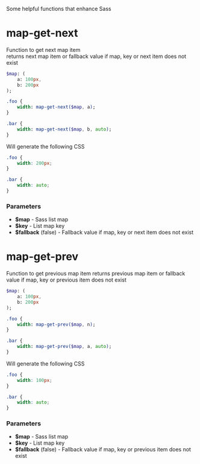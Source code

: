 Some helpful functions that enhance Sass

# map-get-next

Function to get next map item  
returns next map item or fallback value if map, key or next item does not exist

```sass
$map: (
    a: 100px,
    b: 200px
);

.foo {
    width: map-get-next($map, a);
}

.bar {
    width: map-get-next($map, b, auto);
}
```

Will generate the following CSS

```css
.foo {
    width: 200px;
}

.bar {
    width: auto;
}
```

### Parameters

* **$map** - Sass list map
* **$key** - List map key
* **$fallback** (false) - Fallback value if map, key or next item does not exist

# map-get-prev

Function to get previous map item
returns previous map item or fallback value if map, key or previous item does not exist

```sass
$map: (
    a: 100px,
    b: 200px
);

.foo {
    width: map-get-prev($map, n);
}

.bar {
    width: map-get-prev($map, a, auto);
}
```

Will generate the following CSS

```css
.foo {
    width: 100px;
}

.bar {
    width: auto;
}
```

### Parameters

* **$map** - Sass list map
* **$key** - List map key
* **$fallback** (false) - Fallback value if map, key or previous item does not exist
